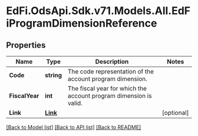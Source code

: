 # EdFi.OdsApi.Sdk.v71.Models.All.EdFiProgramDimensionReference

## Properties

Name | Type | Description | Notes
------------ | ------------- | ------------- | -------------
**Code** | **string** | The code representation of the account program dimension. | 
**FiscalYear** | **int** | The fiscal year for which the account program dimension is valid. | 
**Link** | [**Link**](Link.md) |  | [optional] 

[[Back to Model list]](../../README.md#documentation-for-models) [[Back to API list]](../../README.md#documentation-for-api-endpoints) [[Back to README]](../../README.md)

